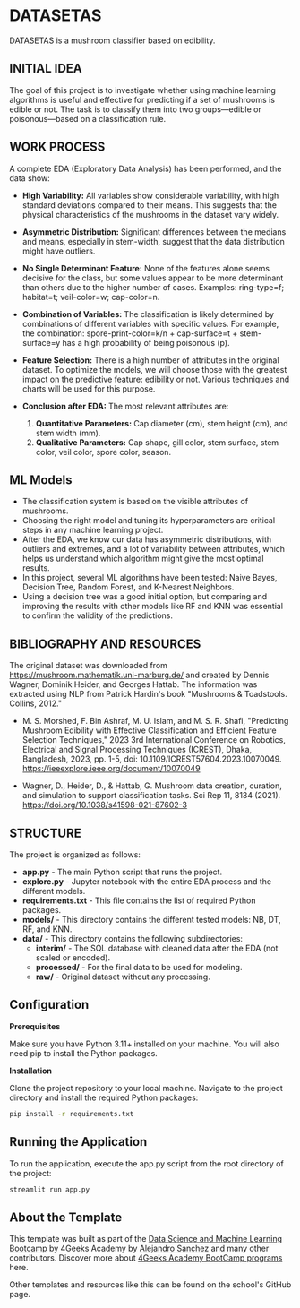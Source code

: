 # DATASETAS

DATASETAS is a mushroom classifier based on edibility.

## INITIAL IDEA

The goal of this project is to investigate whether using machine learning algorithms is useful and effective for predicting if a set of mushrooms is edible or not. The task is to classify them into two groups—edible or poisonous—based on a classification rule.

## WORK PROCESS

A complete EDA (Exploratory Data Analysis) has been performed, and the data show:

- **High Variability:** All variables show considerable variability, with high standard deviations compared to their means. This suggests that the physical characteristics of the mushrooms in the dataset vary widely.

- **Asymmetric Distribution:** Significant differences between the medians and means, especially in stem-width, suggest that the data distribution might have outliers.

- **No Single Determinant Feature:** None of the features alone seems decisive for the class, but some values appear to be more determinant than others due to the higher number of cases. Examples: ring-type=f; habitat=t; veil-color=w; cap-color=n.

- **Combination of Variables:** The classification is likely determined by combinations of different variables with specific values. For example, the combination: spore-print-color=k/n + cap-surface=t + stem-surface=y has a high probability of being poisonous (p).

- **Feature Selection:** There is a high number of attributes in the original dataset. To optimize the models, we will choose those with the greatest impact on the predictive feature: edibility or not. Various techniques and charts will be used for this purpose.

- **Conclusion after EDA:** The most relevant attributes are:

  1. **Quantitative Parameters:** Cap diameter (cm), stem height (cm), and stem width (mm).
  2. **Qualitative Parameters:** Cap shape, gill color, stem surface, stem color, veil color, spore color, season.

## ML Models

- The classification system is based on the visible attributes of mushrooms.
- Choosing the right model and tuning its hyperparameters are critical steps in any machine learning project.
- After the EDA, we know our data has asymmetric distributions, with outliers and extremes, and a lot of variability between attributes, which helps us understand which algorithm might give the most optimal results.
- In this project, several ML algorithms have been tested: Naive Bayes, Decision Tree, Random Forest, and K-Nearest Neighbors.
- Using a decision tree was a good initial option, but comparing and improving the results with other models like RF and KNN was essential to confirm the validity of the predictions.

## BIBLIOGRAPHY AND RESOURCES

The original dataset was downloaded from https://mushroom.mathematik.uni-marburg.de/ and created by Dennis Wagner, Dominik Heider, and Georges Hattab. The information was extracted using NLP from Patrick Hardin's book "Mushrooms & Toadstools. Collins, 2012."

- M. S. Morshed, F. Bin Ashraf, M. U. Islam, and M. S. R. Shafi, "Predicting Mushroom Edibility with Effective Classification and Efficient Feature Selection Techniques," 2023 3rd International Conference on Robotics, Electrical and Signal Processing Techniques (ICREST), Dhaka, Bangladesh, 2023, pp. 1-5, doi: 10.1109/ICREST57604.2023.10070049. https://ieeexplore.ieee.org/document/10070049

- Wagner, D., Heider, D., & Hattab, G. Mushroom data creation, curation, and simulation to support classification tasks. Sci Rep 11, 8134 (2021). https://doi.org/10.1038/s41598-021-87602-3

## STRUCTURE

The project is organized as follows:

- **app.py** - The main Python script that runs the project.
- **explore.py** - Jupyter notebook with the entire EDA process and the different models.
- **requirements.txt** - This file contains the list of required Python packages.
- **models/** - This directory contains the different tested models: NB, DT, RF, and KNN.
- **data/** - This directory contains the following subdirectories:
  - **interim/** - The SQL database with cleaned data after the EDA (not scaled or encoded).
  - **processed/** - For the final data to be used for modeling.
  - **raw/** - Original dataset without any processing.

## Configuration

**Prerequisites**

Make sure you have Python 3.11+ installed on your machine. You will also need pip to install the Python packages.

**Installation**

Clone the project repository to your local machine. Navigate to the project directory and install the required Python packages:

```bash
pip install -r requirements.txt
```

## Running the Application

To run the application, execute the app.py script from the root directory of the project:

```bash
streamlit run app.py
```

## About the Template

This template was built as part of the [Data Science and Machine Learning Bootcamp](https://4geeksacademy.com/us/coding-bootcamps/datascience-machine-learning) by 4Geeks Academy by [Alejandro Sanchez](https://twitter.com/alesanchezr) and many other contributors. Discover more about [4Geeks Academy BootCamp programs](https://4geeksacademy.com/us/programs) here.

Other templates and resources like this can be found on the school's GitHub page.
